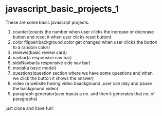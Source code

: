 # javascript_basic_projects_1
These are some basic javascript projects.
1. counter(counts the number when user clicks the increase or decrease button and reset it when user clicks reset button)
2. color flipper(background color get changed when user clicks the button to a random color)
3. reviews(basic review card)
4. navbar(a responsive nav bar)
5. sideNavbar(a responsive side nav bar)
6. modal(a basic modal)
7. questions(question section where we have some questions and when we click the button it shows the answer)
8. video (a website having video baackground ,user can play and pause the background video)
9. paragraph generator(user inputs a no. and then it generates that no. of paragraphs)

just clone and have fun!
